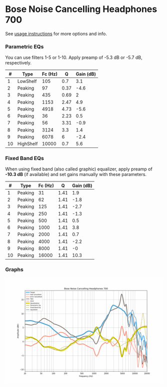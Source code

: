 # Bose Noise Cancelling Headphones 700
See [usage instructions](https://github.com/jaakkopasanen/AutoEq#usage) for more options and info.

### Parametric EQs
You can use filters 1-5 or 1-10. Apply preamp of -5.3 dB or -5.7 dB, respectively.

|   # | Type      |   Fc (Hz) |    Q |   Gain (dB) |
|-----|-----------|-----------|------|-------------|
|   1 | LowShelf  |       105 | 0.7  |         3.1 |
|   2 | Peaking   |        97 | 0.37 |        -4.6 |
|   3 | Peaking   |       435 | 0.69 |         2   |
|   4 | Peaking   |      1153 | 2.47 |         4.9 |
|   5 | Peaking   |      4918 | 4.73 |        -5.6 |
|   6 | Peaking   |        36 | 2.23 |         0.5 |
|   7 | Peaking   |        56 | 3.31 |        -0.9 |
|   8 | Peaking   |      3124 | 3.3  |         1.4 |
|   9 | Peaking   |      6078 | 6    |        -2.4 |
|  10 | HighShelf |     10000 | 0.7  |         5.6 |

### Fixed Band EQs
When using fixed band (also called graphic) equalizer, apply preamp of **-10.3 dB** (if available) and set gains manually with these parameters.

|   # | Type    |   Fc (Hz) |    Q |   Gain (dB) |
|-----|---------|-----------|------|-------------|
|   1 | Peaking |        31 | 1.41 |         1.9 |
|   2 | Peaking |        62 | 1.41 |        -1.8 |
|   3 | Peaking |       125 | 1.41 |        -2.7 |
|   4 | Peaking |       250 | 1.41 |        -1.3 |
|   5 | Peaking |       500 | 1.41 |         0.5 |
|   6 | Peaking |      1000 | 1.41 |         3.8 |
|   7 | Peaking |      2000 | 1.41 |         0.7 |
|   8 | Peaking |      4000 | 1.41 |        -2.2 |
|   9 | Peaking |      8000 | 1.41 |        -0   |
|  10 | Peaking |     16000 | 1.41 |        10.3 |

### Graphs
![](./Bose%20Noise%20Cancelling%20Headphones%20700.png)
